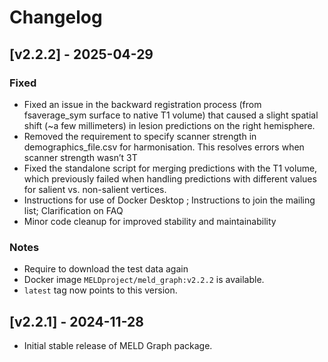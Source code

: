 # Changelog

## [v2.2.2] - 2025-04-29
### Fixed
- Fixed an issue in the backward registration process (from fsaverage_sym surface to native T1 volume) that caused a slight spatial shift (~a few millimeters) in lesion predictions on the right hemisphere.
- Removed the requirement to specify scanner strength in demographics_file.csv for harmonisation. This resolves errors when scanner strength wasn’t 3T
- Fixed the standalone script for merging predictions with the T1 volume, which previously failed when handling predictions with different values for salient vs. non-salient vertices.
- Instructions for use of Docker Desktop ; Instructions to join the mailing list; Clarification on FAQ
- Minor code cleanup for improved stability and maintainability

### Notes
- Require to download the test data again
- Docker image `MELDproject/meld_graph:v2.2.2` is available.
- `latest` tag now points to this version.

## [v2.2.1] - 2024-11-28
- Initial stable release of MELD Graph package.
